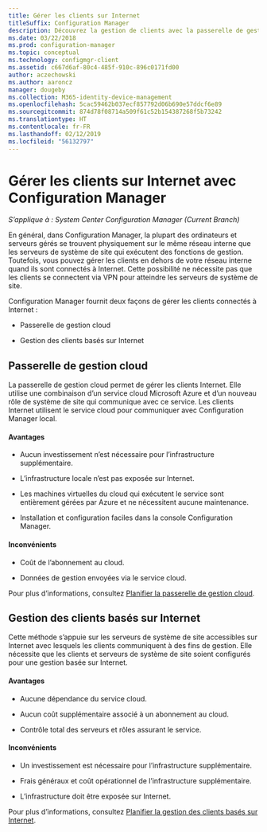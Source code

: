 ```yaml
---
title: Gérer les clients sur Internet
titleSuffix: Configuration Manager
description: Découvrez la gestion de clients avec la passerelle de gestion cloud et la gestion du client basée sur Internet dans Configuration Manager.
ms.date: 03/22/2018
ms.prod: configuration-manager
ms.topic: conceptual
ms.technology: configmgr-client
ms.assetid: c667d6af-80c4-485f-910c-896c0171fd00
author: aczechowski
ms.author: aaroncz
manager: dougeby
ms.collection: M365-identity-device-management
ms.openlocfilehash: 5cac59462b037ecf857792d06b690e57ddcf6e89
ms.sourcegitcommit: 874d78f08714a509f61c52b154387268f5b73242
ms.translationtype: HT
ms.contentlocale: fr-FR
ms.lasthandoff: 02/12/2019
ms.locfileid: "56132797"
---
```

# <a name="manage-clients-on-the-internet-with-configuration-manager"></a>Gérer les clients sur Internet avec Configuration Manager

*S’applique à : System Center Configuration Manager (Current Branch)*

En général, dans Configuration Manager, la plupart des ordinateurs et serveurs gérés se trouvent physiquement sur le même réseau interne que les serveurs de système de site qui exécutent des fonctions de gestion. Toutefois, vous pouvez gérer les clients en dehors de votre réseau interne quand ils sont connectés à Internet. Cette possibilité ne nécessite pas que les clients se connectent via VPN pour atteindre les serveurs de système de site.

Configuration Manager fournit deux façons de gérer les clients connectés à Internet :

-   Passerelle de gestion cloud

-   Gestion des clients basés sur Internet


## <a name="cloud-management-gateway"></a>Passerelle de gestion cloud

La passerelle de gestion cloud permet de gérer les clients Internet. Elle utilise une combinaison d’un service cloud Microsoft Azure et d’un nouveau rôle de système de site qui communique avec ce service. Les clients Internet utilisent le service cloud pour communiquer avec Configuration Manager local.

#### <a name="advantages"></a>Avantages  

-   Aucun investissement n’est nécessaire pour l’infrastructure supplémentaire.  

-   L’infrastructure locale n’est pas exposée sur Internet.  

-   Les machines virtuelles du cloud qui exécutent le service sont entièrement gérées par Azure et ne nécessitent aucune maintenance.  

-   Installation et configuration faciles dans la console Configuration Manager.  

#### <a name="disadvantages"></a>Inconvénients  

-   Coût de l’abonnement au cloud.  

-   Données de gestion envoyées via le service cloud.  

Pour plus d’informations, consultez [Planifier la passerelle de gestion cloud](plan-cloud-management-gateway.md).  



## <a name="internet-based-client-management"></a>Gestion des clients basés sur Internet

Cette méthode s’appuie sur les serveurs de système de site accessibles sur Internet avec lesquels les clients communiquent à des fins de gestion. Elle nécessite que les clients et serveurs de système de site soient configurés pour une gestion basée sur Internet.

#### <a name="advantages"></a>Avantages  

-   Aucune dépendance du service cloud.  

-   Aucun coût supplémentaire associé à un abonnement au cloud.  

-   Contrôle total des serveurs et rôles assurant le service.  

#### <a name="disadvantages"></a>Inconvénients  

-   Un investissement est nécessaire pour l’infrastructure supplémentaire.  

-   Frais généraux et coût opérationnel de l’infrastructure supplémentaire.  

-   L’infrastructure doit être exposée sur Internet.  

Pour plus d’informations, consultez [Planifier la gestion des clients basés sur Internet](plan-internet-based-client-management.md).  
